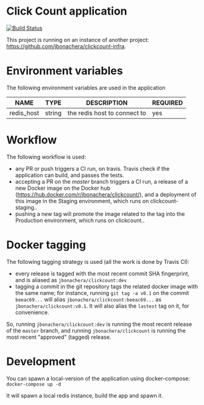 # Click Count application

[![Build Status](https://travis-ci.org/jbonachera/clickcount.svg)](https://travis-ci.org/jbonachera/clickcount)

This project is running on an instance of another project:  https://github.com/jbonachera/clickcount-infra.

# Environment variables

The following environment variables are used in the application

|  NAME     |  TYPE  | DESCRIPTION                  | REQUIRED |
|-----------|--------|------------------------------|----------|
|redis_host | string | the redis host to connect to | yes      |

# Workflow

The following workflow is used:

  * any PR or push triggers a CI run, on travis. Travis check if the application can build, and passes the tests.
  * accepting a PR on the _master_ branch triggers a CI run, a release of a new Docker image on the Docker hub (https://hub.docker.com/r/jbonachera/clickcount/), and a deployment of this image in the Staging environment, which runs on clickcount-staging.<domain>.
  * pushing a new tag will promote the image related to the tag into the Production environment, which runs on clickcount.<domain>.

# Docker tagging

The following tagging strategy is used (all the work is done by Travis CI):

  * every release is tagged with the most recent commit SHA fingerprint, and is aliased as `jbonachera/clickcount:dev`
  * tagging a commit in the git repository tags the related docker image with the same name; for instance, running `git tag -a v0.1` on the commit `beeac69...` will alias `jbonachera/clickcount:beeac69...` as `jbonachera/clickcount:v0.1`. It will also alias the `lastest` tag on it, for convenience.

So, running `jbonachera/clickcount:dev` is running the most recent release of the `master` branch, and running `jbonachera/clickcount` is running the most recent "approved" (tagged) release.

# Development

You can spawn a local-version of the application using docker-compose:
`docker-compose up -d `

It will spawn a local redis instance, build the app and spawn it.
